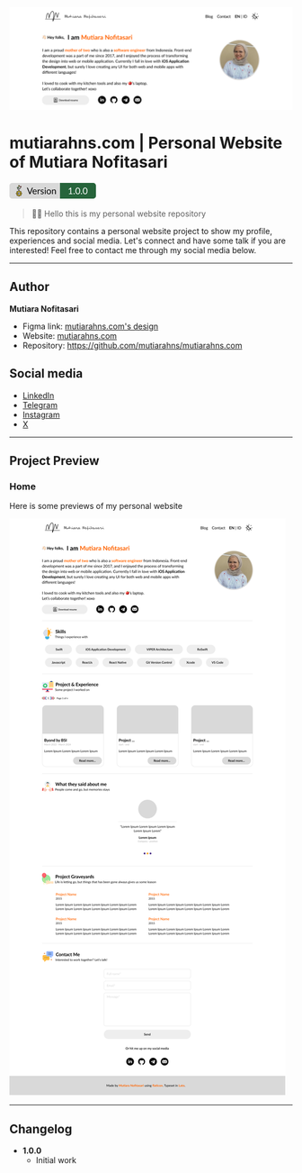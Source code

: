 ![header](assets/images/header.png)

# mutiarahns.com | Personal Website of Mutiara Nofitasari
![Project Version](assets/images/version.png)

> 👋🏻 Hello this is my personal website repository 

This repository contains a personal website project to show my profile, experiences and social media. Let's connect and have some talk if you are interested! Feel free to contact me through my social media below.

---
## Author
**Mutiara Nofitasari**

- Figma link: [mutiarahns.com's design](https://www.figma.com/design/vqtZPOvzr919OlNz2iZ8El/Mutiara-Nofitasari's-team-library?node-id=2317-520&t=ilUrAPUpmwPepi9W-1)
- Website: [mutiarahns.com](https://www.mutiarahns.com)
- Repository: <https://github.com/mutiarahns/mutiarahns.com>


## Social media
- [LinkedIn](http://www.linkedin.com/in/mutiara-hikmah-nofitasari-b639b5131)
- [Telegram](https://t.me/mutiarahns)
- [Instagram](http://instagram.com/mutiaranofitasari)
- [X](http://www.x.com/mutiarahns)

---

## Project Preview
### Home

Here is some previews of my personal website

![header](assets/images/preview.png)

---

## Changelog
- **1.0.0**
    - Initial work
